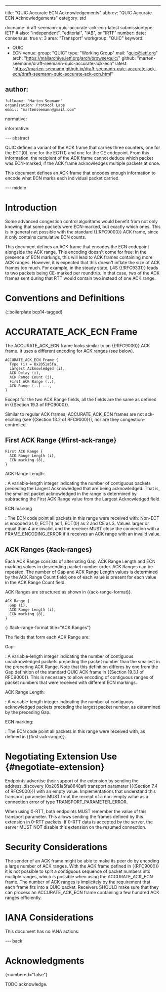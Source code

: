 ---
title: "QUIC Accurate ECN Acknowledgements"
abbrev: "QUIC Accurate ECN Acknowledgements"
category: std

docname: draft-seemann-quic-accurate-ack-ecn-latest
submissiontype: IETF  # also: "independent", "editorial", "IAB", or "IRTF"
number:
date:
consensus: true
v: 3
area: "Transport"
workgroup: "QUIC"
keyword:
 - QUIC
 - ECN
venue:
  group: "QUIC"
  type: "Working Group"
  mail: "quic@ietf.org"
  arch: "https://mailarchive.ietf.org/arch/browse/quic/"
  github: "marten-seemann/draft-seemann-quic-accurate-ack-ecn"
  latest: "https://marten-seemann.github.io/draft-seemann-quic-accurate-ack-ecn/draft-seemann-quic-accurate-ack-ecn.html"

author:
 -
    fullname: "Marten Seemann"
    organization: Protocol Labs
    email: "martenseemann@gmail.com"

normative:

informative:


--- abstract

QUIC defines a variant of the ACK frame that carries three counters, one for the
ECT(0), one for the ECT(1) and one for the CE codepoint. From this information,
the recipient of the ACK frame cannot deduce which packet was ECN-marked, if the
ACK frame acknowledges multiple packets at once.

This document defines an ACK frame that encodes enough information to encode
what ECN marks each individual packet carried.

--- middle

# Introduction

Some advanced congestion control algorithms would benefit from not only knowing
that some packets were ECN-marked, but exactly which ones. This is in general
not possible with the standard {{!RFC9000}} ACK frame, since it only contains
cumulative ECN counts.

This document defines an ACK frame that encodes the ECN codepoint alongside the
ACK range. This encoding doesn't come for free: In the presence of ECN markings,
this will lead to ACK frames containing more ACK ranges. However, it is expected
that this doesn't inflate the size of ACK frames too much. For example, in the
steady state, L4S {{!RFC9331}} leads to two packets being CE-marked per
roundtrip. In that case, two of the ACK frames sent during that RTT would
contain two instead of one ACK range.


# Conventions and Definitions

{::boilerplate bcp14-tagged}

# ACCURATATE_ACK_ECN Frame

The ACCURATE_ACK_ECN frame looks similar to an {{!RFC9000}} ACK frame. It uses a
different encoding for ACK ranges (see below).

~~~
ACCURATE_ACK_ECN Frame {
  Type (i) = 0x2051a5fa,
  Largest Acknowledged (i),
  ACK Delay (i),
  ACK Range Count (i),
  First ACK Range (..),
  ACK Range (..) ...,
}
~~~

Except for the two ACK Range fields, all the fields are the same as defined in
{{Section 19.3 of RFC9000}}.

Similar to regular ACK frames, ACCURATE_ACK_ECN frames are not ack-eliciting
(see {{Section 13.2 of RFC9000}}), nor are they congestion-controlled.

## First ACK Range {#first-ack-range}

~~~
First ACK Range {
  ACK Range Length (i),
  ECN marking (8),
}
~~~

ACK Range Length:

: A variable-length integer indicating the number of contiguous packets
preceding the Largest Acknowledged that are being acknowledged. That is, the
smallest packet acknowledged in the range is determined by subtracting the First
ACK Range value from the Largest Acknowledged field.

ECN marking

: The ECN code point all packets in this range were received with: Non-ECT is
encoded as 0, ECT(1) as 1, ECT(0) as 2 and CE as 3. Values larger or equal than
4 are invalid, and the receiver MUST close the connection with a
FRAME_ENCODING_ERROR if it receives an ACK range with an invalid value.

## ACK Ranges {#ack-ranges}

Each ACK Range consists of alternating Gap, ACK Range Length and ECN marking
values in descending packet number order. ACK Ranges can be repeated. The number
of Gap and ACK Range Length values is determined by the ACK Range Count field;
one of each value is present for each value in the ACK Range Count field.

ACK Ranges are structured as shown in {{ack-range-format}}.

~~~
ACK Range {
  Gap (i),
  ACK Range Length (i),
  ECN marking (8),
}
~~~
{: #ack-range-format title="ACK Ranges"}

The fields that form each ACK Range are:

Gap:

: A variable-length integer indicating the number of contiguous unacknowledged
  packets preceding the packet number than the smallest in the preceding ACK
  Range. Note that this definition differes by one from the Gap definition of
  the standard QUIC ACK frame in {{Section 19.3.1 of RFC9000}}. This is
  necessary to allow encoding of contiguous ranges of packet numbers that were
  received with different ECN markings.

ACK Range Length:

: A variable-length integer indicating the number of contiguous acknowledged
  packets preceding the largest packet number, as determined by the
  preceding Gap.

ECN marking:

: The ECN code point all packets in this range were received with, as defined in
  {{first-ack-range}}.

# Negotiating Extension Use {#negotiate-extension}

Endpoints advertise their support of the extension by sending the
address_discovery (0x2051a5fa8648af) transport parameter ({{Section 7.4 of
RFC9000}}) with an empty value. Implementations that understand this transport
parameter MUST treat the receipt of a non-empty value as a connection error of
type TRANSPORT_PARAMETER_ERROR.

When using 0-RTT, both endpoints MUST remember the value of this transport
parameter. This allows sending the frames defined by this extension in 0-RTT
packets. If 0-RTT data is accepted by the server, the server MUST NOT disable
this extension on the resumed connection.

# Security Considerations

The sender of an ACK frame might be able to make its peer do by encoding a large
number of ACK ranges. With the ACK frame defined in {{RFC9000}} it is not
possible to split a contiguous sequence of packet numbers into multiple ranges,
which is possible when using the ACCURATE_ACK_ECN frame. The number of ACK
ranges is implicitely by the requirement that each frame fits into a QUIC
packet. Receivers SHOULD make sure that they can process an ACCURATE_ACK_ECN
frame containing a few hundred ACK ranges efficiently.

# IANA Considerations

This document has no IANA actions.


--- back

# Acknowledgments
{:numbered="false"}

TODO acknowledge.
